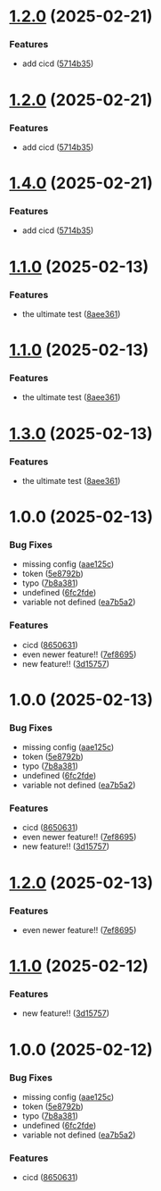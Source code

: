 # [1.2.0](https://github.com/med-ridha/MusicaBot2/compare/fr-v1.1.0...fr-v1.2.0) (2025-02-21)


### Features

* add cicd ([5714b35](https://github.com/med-ridha/MusicaBot2/commit/5714b356b593ba88985cf6386fcac3d1cbd24c81))

# [1.2.0](https://github.com/med-ridha/MusicaBot2/compare/de-v1.1.0...de-v1.2.0) (2025-02-21)


### Features

* add cicd ([5714b35](https://github.com/med-ridha/MusicaBot2/commit/5714b356b593ba88985cf6386fcac3d1cbd24c81))

# [1.4.0](https://github.com/med-ridha/MusicaBot2/compare/br-v1.3.0...br-v1.4.0) (2025-02-21)


### Features

* add cicd ([5714b35](https://github.com/med-ridha/MusicaBot2/commit/5714b356b593ba88985cf6386fcac3d1cbd24c81))

# [1.1.0](https://github.com/med-ridha/MusicaBot2/compare/fr-v1.0.0...fr-v1.1.0) (2025-02-13)


### Features

* the ultimate test ([8aee361](https://github.com/med-ridha/MusicaBot2/commit/8aee361f60ee32445f695e2f2e5c57249358acff))

# [1.1.0](https://github.com/med-ridha/MusicaBot2/compare/de-v1.0.0...de-v1.1.0) (2025-02-13)


### Features

* the ultimate test ([8aee361](https://github.com/med-ridha/MusicaBot2/commit/8aee361f60ee32445f695e2f2e5c57249358acff))

# [1.3.0](https://github.com/med-ridha/MusicaBot2/compare/br-v1.2.0...br-v1.3.0) (2025-02-13)


### Features

* the ultimate test ([8aee361](https://github.com/med-ridha/MusicaBot2/commit/8aee361f60ee32445f695e2f2e5c57249358acff))

# 1.0.0 (2025-02-13)


### Bug Fixes

* missing config ([aae125c](https://github.com/med-ridha/MusicaBot2/commit/aae125cbc28eec5e8d1d9554077af65542dde0b6))
* token ([5e8792b](https://github.com/med-ridha/MusicaBot2/commit/5e8792b30e70fa259a853ef08fbb1c59ac0be96a))
* typo ([7b8a381](https://github.com/med-ridha/MusicaBot2/commit/7b8a38175e3a3fe4c4bb49ea2e2fcf97724f8192))
* undefined ([6fc2fde](https://github.com/med-ridha/MusicaBot2/commit/6fc2fde8f7a618fd63816c6bf1bc1cbe7b12f7c1))
* variable not defined ([ea7b5a2](https://github.com/med-ridha/MusicaBot2/commit/ea7b5a20d6b54df666f61c19f974409ba624ca05))


### Features

* cicd ([8650631](https://github.com/med-ridha/MusicaBot2/commit/8650631f5d20843f7bc01ba75891f26cf9e6bc42))
* even newer feature!! ([7ef8695](https://github.com/med-ridha/MusicaBot2/commit/7ef869518277b00926748e8cc6be423e62f4dd6d))
* new feature!! ([3d15757](https://github.com/med-ridha/MusicaBot2/commit/3d157579eb005d7ebcba7117d531f957adea0f10))

# 1.0.0 (2025-02-13)


### Bug Fixes

* missing config ([aae125c](https://github.com/med-ridha/MusicaBot2/commit/aae125cbc28eec5e8d1d9554077af65542dde0b6))
* token ([5e8792b](https://github.com/med-ridha/MusicaBot2/commit/5e8792b30e70fa259a853ef08fbb1c59ac0be96a))
* typo ([7b8a381](https://github.com/med-ridha/MusicaBot2/commit/7b8a38175e3a3fe4c4bb49ea2e2fcf97724f8192))
* undefined ([6fc2fde](https://github.com/med-ridha/MusicaBot2/commit/6fc2fde8f7a618fd63816c6bf1bc1cbe7b12f7c1))
* variable not defined ([ea7b5a2](https://github.com/med-ridha/MusicaBot2/commit/ea7b5a20d6b54df666f61c19f974409ba624ca05))


### Features

* cicd ([8650631](https://github.com/med-ridha/MusicaBot2/commit/8650631f5d20843f7bc01ba75891f26cf9e6bc42))
* even newer feature!! ([7ef8695](https://github.com/med-ridha/MusicaBot2/commit/7ef869518277b00926748e8cc6be423e62f4dd6d))
* new feature!! ([3d15757](https://github.com/med-ridha/MusicaBot2/commit/3d157579eb005d7ebcba7117d531f957adea0f10))

# [1.2.0](https://github.com/med-ridha/MusicaBot2/compare/br-v1.1.0...br-v1.2.0) (2025-02-13)


### Features

* even newer feature!! ([7ef8695](https://github.com/med-ridha/MusicaBot2/commit/7ef869518277b00926748e8cc6be423e62f4dd6d))

# [1.1.0](https://github.com/med-ridha/MusicaBot2/compare/br-v1.0.0...br-v1.1.0) (2025-02-12)


### Features

* new feature!! ([3d15757](https://github.com/med-ridha/MusicaBot2/commit/3d157579eb005d7ebcba7117d531f957adea0f10))

# 1.0.0 (2025-02-12)


### Bug Fixes

* missing config ([aae125c](https://github.com/med-ridha/MusicaBot2/commit/aae125cbc28eec5e8d1d9554077af65542dde0b6))
* token ([5e8792b](https://github.com/med-ridha/MusicaBot2/commit/5e8792b30e70fa259a853ef08fbb1c59ac0be96a))
* typo ([7b8a381](https://github.com/med-ridha/MusicaBot2/commit/7b8a38175e3a3fe4c4bb49ea2e2fcf97724f8192))
* undefined ([6fc2fde](https://github.com/med-ridha/MusicaBot2/commit/6fc2fde8f7a618fd63816c6bf1bc1cbe7b12f7c1))
* variable not defined ([ea7b5a2](https://github.com/med-ridha/MusicaBot2/commit/ea7b5a20d6b54df666f61c19f974409ba624ca05))


### Features

* cicd ([8650631](https://github.com/med-ridha/MusicaBot2/commit/8650631f5d20843f7bc01ba75891f26cf9e6bc42))

